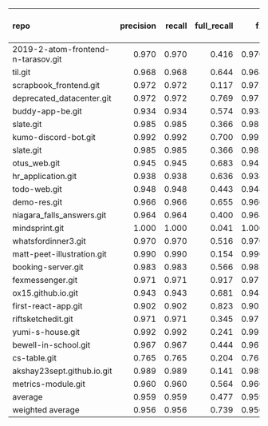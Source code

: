 | repo                               |   precision |   recall |   full_recall |    f1 |   full_f1 |   ppcr |   support |   full_support |   Rules Number |   Average Rule Len |
|:-----------------------------------|------------:|---------:|--------------:|------:|----------:|-------:|----------:|---------------:|---------------:|-------------------:|
| 2019-2-atom-frontend-n-tarasov.git |       0.970 |    0.970 |         0.416 | 0.970 |     0.583 |  0.429 |      7079 |          16500 |              6 |                6.0 |
| til.git                            |       0.968 |    0.968 |         0.644 | 0.968 |     0.774 |  0.666 |     23570 |          35403 |             15 |                9.7 |
| scrapbook_frontend.git             |       0.972 |    0.972 |         0.117 | 0.972 |     0.209 |  0.120 |      2143 |          17793 |              8 |                6.5 |
| deprecated_datacenter.git          |       0.972 |    0.972 |         0.769 | 0.972 |     0.859 |  0.792 |    262423 |         331455 |             60 |                9.9 |
| buddy-app-be.git                   |       0.934 |    0.934 |         0.574 | 0.934 |     0.711 |  0.615 |      4641 |           7544 |             20 |                6.6 |
| slate.git                          |       0.985 |    0.985 |         0.366 | 0.985 |     0.533 |  0.371 |      3623 |           9757 |              5 |                5.4 |
| kumo-discord-bot.git               |       0.992 |    0.992 |         0.700 | 0.992 |     0.821 |  0.706 |     18968 |          26879 |             17 |                7.0 |
| slate.git                          |       0.985 |    0.985 |         0.366 | 0.985 |     0.533 |  0.371 |      3623 |           9757 |              5 |                5.4 |
| otus_web.git                       |       0.945 |    0.945 |         0.683 | 0.945 |     0.793 |  0.722 |     17698 |          24510 |             73 |                7.7 |
| hr_application.git                 |       0.938 |    0.938 |         0.636 | 0.938 |     0.758 |  0.678 |      9987 |          14740 |             30 |                7.0 |
| todo-web.git                       |       0.948 |    0.948 |         0.443 | 0.948 |     0.603 |  0.467 |      2607 |           5584 |              7 |                3.9 |
| demo-res.git                       |       0.966 |    0.966 |         0.655 | 0.966 |     0.781 |  0.678 |     30319 |          44699 |             22 |                7.1 |
| niagara_falls_answers.git          |       0.964 |    0.964 |         0.400 | 0.964 |     0.565 |  0.415 |      4444 |          10717 |              2 |                8.5 |
| mindsprint.git                     |       1.000 |    1.000 |         0.041 | 1.000 |     0.078 |  0.041 |       179 |           4415 |              1 |                3.0 |
| whatsfordinner3.git                |       0.970 |    0.970 |         0.516 | 0.970 |     0.674 |  0.532 |      5161 |           9698 |              8 |                5.5 |
| matt-peet-illustration.git         |       0.990 |    0.990 |         0.154 | 0.990 |     0.267 |  0.156 |       769 |           4926 |              7 |                5.4 |
| booking-server.git                 |       0.983 |    0.983 |         0.566 | 0.983 |     0.719 |  0.576 |      4451 |           7731 |              6 |                5.2 |
| fexmessenger.git                   |       0.971 |    0.971 |         0.917 | 0.971 |     0.943 |  0.945 |    238958 |         252820 |            287 |               10.8 |
| ox15.github.io.git                 |       0.943 |    0.943 |         0.681 | 0.943 |     0.791 |  0.722 |      8691 |          12037 |             10 |                4.6 |
| first-react-app.git                |       0.902 |    0.902 |         0.823 | 0.902 |     0.861 |  0.913 |    153331 |         167888 |            154 |               10.3 |
| riftsketchedit.git                 |       0.971 |    0.971 |         0.345 | 0.971 |     0.509 |  0.355 |      2802 |           7888 |              4 |                4.5 |
| yumi-s-house.git                   |       0.992 |    0.992 |         0.241 | 0.992 |     0.388 |  0.243 |      1132 |           4662 |              4 |                3.5 |
| bewell-in-school.git               |       0.967 |    0.967 |         0.444 | 0.967 |     0.609 |  0.459 |      5010 |          10905 |              9 |                4.7 |
| cs-table.git                       |       0.765 |    0.765 |         0.204 | 0.765 |     0.323 |  0.267 |      3006 |          11249 |              5 |                2.8 |
| akshay23sept.github.io.git         |       0.989 |    0.989 |         0.141 | 0.989 |     0.247 |  0.142 |       570 |           4002 |              2 |                3.0 |
| metrics-module.git                 |       0.960 |    0.960 |         0.564 | 0.960 |     0.710 |  0.587 |      3933 |           6702 |              8 |                3.8 |
| average                            |       0.959 |    0.959 |         0.477 | 0.959 |     0.602 |  0.499 |     31504 |          40779 |             29 |                6.1 |
| weighted average                   |       0.956 |    0.956 |         0.739 | 0.956 |     0.817 |  0.822 |           |                |                |                    |